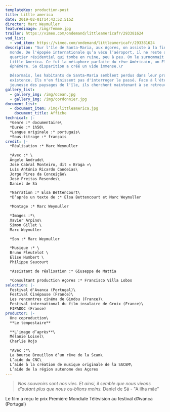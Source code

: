 ```yaml
---
templateKey: production-post
title: Little america
date: 2019-02-01T14:43:52.515Z
director: Marc Weymuller
featuredimage: /img/femme.jpg
trailer: https://vimeo.com/ondemand/littleamericafr/293381624
vod_list:
  - vod_item: https://vimeo.com/ondemand/littleamericafr/293381624
description: "Sur l'île de Santa-Maria, aux Açores, on assiste à la fin d'un
  monde. De l'épopée internationale qu’a vécu l’aéroport, il ne reste qu'un
  quartier résidentiel qui tombe en ruine, peu à peu. On le surnommait jadis
  Little America. Ce fut la métaphore parfaite du rêve Américain, un Eldorado
  éphémère. Sa disparition a créé un vide immense.\r

  Désormais, les habitants de Santa-Maria semblent perdus dans leur propre
  existence. Ils n'en finissent pas d'interroger le passé. Face à l'éternelle
  jeunesse des paysages de l'île, ils cherchent maintenant à se retrouver.\r\n"
gallery_list:
  - gallery_img: /img/ocean.jpg
  - gallery_img: /img/cordonnier.jpg
document_list:
  - document_item: /img/littleamerica.jpg
    document_title: Affiche
technical: |-
  *Genre :* documentaire\
  *Durée :* 1h50\
  *Langue originale :* portugais\
  *Sous-titrage :* français
credit: |-
  *Réalisation :* Marc Weymuller

  *Avec :* \
  Ângelo Andrade\
  José Cabral Monteiro, dit « Braga »\
  Luís António Ricardo Candeias\
  Jorge Pires da Conceição\
  José Freitas Resendes\
  Daniel de Sá

  *Narration :* Elsa Bettencourt\
  *D’après un texte de :* Elsa Bettencourt et Marc Weymuller

  *Montage :* Marc Weymuller

  *Images :*\
  Xavier Arpino\
  Simon Gillet \
  Marc Weymuller

  *Son :* Marc Weymuller

  *Musique :* \
  Bruno Fleutelot \
  Elise Humbert \
  Philippe Saucourt

  *Assistant de réalisation :* Giuseppe de Mattia

  *Consultant production Açores :* Francisco Villa Lobos
selection: |-
  Festival d'Avanca (Portugal)\
  Festival Cinépause (France)\
  Les rencontres cinéma de Gindou (France)\
  Festival international du film insulaire de Groix (France)\
  FIPADOC (France)
productor: |-
  Une coproduction\
  **Le tempestaire**

  **L’image d’après**\
  Mélanie Loisel\
  Charlie Rojo

  *Avec :*\
  La bourse Brouillon d’un rêve de la Scam\
  L’aide du CNC\
  L’aide à la création de musique originale de la SACEM\
  L’aide de la région autonome des Açores
---
```

> *Nos souvenirs sont nos vies. Et ainsi, il semble que nous vivons d’autant plus que nous ou-blions moins.*
> Daniel de Sá -  "A ilha mãe"

Le film a reçu le prix Première Mondiale Télévision au festival d’Avanca (Portugal)